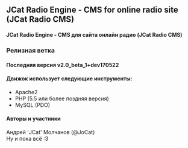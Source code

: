 ## JCat Radio Engine - CMS for online radio site (JCat Radio CMS)
#### JCat Radio Engine - CMS для сайта онлайн радио (JCat Radio CMS)

### Релизная ветка
#### Последняя версия v2.0_beta_1+dev170522

#### Движок использует следующие инструменты:
* Apache2
* PHP (5.5 или более поздняя версия)
* MySQL (PDO)

#### Авторы и участники
Андрей 'JCat' Молчанов (@JoCat)  
Ну и пока всё :3

